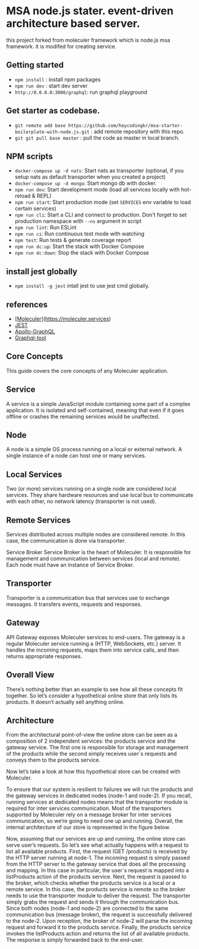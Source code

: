 # MSA node.js stater. event-driven architecture based server.

this project forked from moleculer framework which is node.js msa framework. it is modifed for creating service.

## Getting started

-   `npm install` : install npm packages
-   `npm run dev` : start dev server
-   `http://0.0.0.0:3000/graphql`: run graphql playground

## Get starter as codebase.

-   `git remote add base https://github.com/heycodingkr/msa-starter-boilerplate-with-node.js.git` : add remote repository with this repo.
-   `git git pull base master` : pull the code as master in local branch.

## NPM scripts

-   `docker-compose up -d nats`: Start nats as transporter (optional, if you setup nats as default transporter when you created a project)
-   `docker-compose up -d mongo`: Start mongo db with docker.
-   `npm run dev`: Start development mode (load all services locally with hot-reload & REPL)
-   `npm run start`: Start production mode (set `SERVICES` env variable to load certain services)
-   `npm run cli`: Start a CLI and connect to production. Don't forget to set production namespace with `--ns` argument in script
-   `npm run lint`: Run ESLint
-   `npm run ci`: Run continuous test mode with watching
-   `npm test`: Run tests & generate coverage report
-   `npm run dc:up`: Start the stack with Docker Compose
-   `npm run dc:down`: Stop the stack with Docker Compose

## install jest globally

-   `npm install -g jest` intall jest to use jest cmd globally.

## references

-   [[Moleculer](https://badgen.net/badge/Powered%20by/Moleculer/0e83cd)](https://moleculer.services)
-   [JEST](https://jestjs.io/)
-   [Apollo-GraphQL](https://github.com/moleculerjs/moleculer-apollo-server)
-   [Graphql-tool](https://github.com/apollographql/graphql-tools)

## Core Concepts
This guide covers the core concepts of any Moleculer application.

## Service
A service is a simple JavaScript module containing some part of a complex application. It is isolated and self-contained, meaning that even if it goes offline or crashes the remaining services would be unaffected.

## Node
A node is a simple OS process running on a local or external network. A single instance of a node can host one or many services.

## Local Services
Two (or more) services running on a single node are considered local services. They share hardware resources and use local bus to communicate with each other, no network latency (transporter is not used).

## Remote Services
Services distributed across multiple nodes are considered remote. In this case, the communication is done via transporter.

Service Broker
Service Broker is the heart of Moleculer. It is responsible for management and communication between services (local and remote). Each node must have an instance of Service Broker.

## Transporter
Transporter is a communication bus that services use to exchange messages. It transfers events, requests and responses.

## Gateway
API Gateway exposes Moleculer services to end-users. The gateway is a regular Moleculer service running a (HTTP, WebSockets, etc.) server. It handles the incoming requests, maps them into service calls, and then returns appropriate responses.

## Overall View
There’s nothing better than an example to see how all these concepts fit together. So let’s consider a hypothetical online store that only lists its products. It doesn’t actually sell anything online.

## Architecture
From the architectural point-of-view the online store can be seen as a composition of 2 independent services: the products service and the gateway service. The first one is responsible for storage and management of the products while the second simply receives user´s requests and conveys them to the products service.

Now let’s take a look at how this hypothetical store can be created with Moleculer.

To ensure that our system is resilient to failures we will run the products and the gateway services in dedicated nodes (node-1 and node-2). If you recall, running services at dedicated nodes means that the transporter module is required for inter services communication. Most of the transporters supported by Moleculer rely on a message broker for inter services communication, so we’re going to need one up and running. Overall, the internal architecture of our store is represented in the figure below.

Now, assuming that our services are up and running, the online store can serve user’s requests. So let’s see what actually happens with a request to list all available products. First, the request (GET /products) is received by the HTTP server running at node-1. The incoming request is simply passed from the HTTP server to the gateway service that does all the processing and mapping. In this case in particular, the user´s request is mapped into a listProducts action of the products service. Next, the request is passed to the broker, which checks whether the products service is a local or a remote service. In this case, the products service is remote so the broker needs to use the transporter module to deliver the request. The transporter simply grabs the request and sends it through the communication bus. Since both nodes (node-1 and node-2) are connected to the same communication bus (message broker), the request is successfully delivered to the node-2. Upon reception, the broker of node-2 will parse the incoming request and forward it to the products service. Finally, the products service invokes the listProducts action and returns the list of all available products. The response is simply forwarded back to the end-user.
